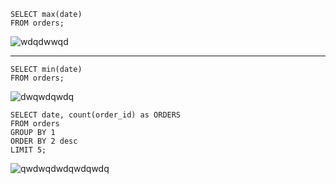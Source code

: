 ```
SELECT max(date) 
FROM orders;
```
![wdqdwwqd](https://github.com/mfernandezcean/Pizza_Sales/assets/105746149/debd9b2d-c644-49be-9ba5-d25d600ba99b)

---

```
SELECT min(date) 
FROM orders;
```
![dwqwdqwdq](https://github.com/mfernandezcean/Pizza_Sales/assets/105746149/6585a150-3fc7-4b4c-b99f-cc5dec0a513a)


```
SELECT date, count(order_id) as ORDERS 
FROM orders 
GROUP BY 1
ORDER BY 2 desc
LIMIT 5;

```
![qwdwqdwdqwdqwdq](https://github.com/mfernandezcean/Pizza_Sales/assets/105746149/2193f436-51fd-4537-a4f7-285583e77c28)
